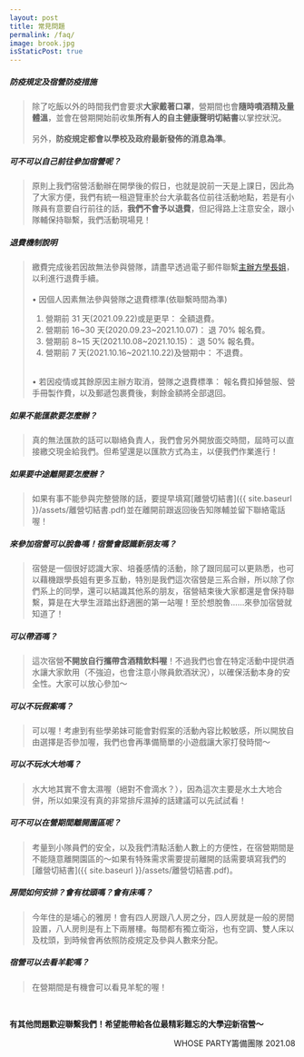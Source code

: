 ```yaml
---
layout: post
title: 常見問題
permalink: /faq/
image: brook.jpg
isStaticPost: true
---
```

##### 防疫規定及宿營防疫措施
>除了吃飯以外的時間我們會要求**大家戴著口罩**，營期間也會**隨時噴酒精及量體溫**，並會在營期開始前收集**所有人的自主健康聲明切結書**以掌控狀況。<br><br>
另外，**防疫規定都會以學校及政府最新發佈的消息為準**。

##### 可不可以自己前往參加宿營呢？
>原則上我們宿營活動辦在開學後的假日，也就是說前一天是上課日，因此為了大家方便，我們有統一租遊覽車於台大承載各位前往活動地點，若是有小隊員有意要自行前往的話，**我們不會予以退費**，但記得路上注意安全，跟小隊輔保持聯繫，我們活動現場見！

##### 退費機制說明
>繳費完成後若因故無法參與營隊，請盡早透過電子郵件聯繫[主辦方學長姐](mailto:ptimnur2021@gmail.com)，以利進行退費手續。<br><br>
>• 因個人因素無法參與營隊之退費標準(依聯繫時間為準)
>1. 營期前 31 天(2021.09.22)或是更早： 全額退費。
>2. 營期前 16~30 天(2020.09.23~2021.10.07)： 退 70% 報名費。
>3. 營期前 8~15 天(2021.10.08~2021.10.15)： 退 50% 報名費。
>4. 營期前 7 天(2021.10.16~2021.10.22)及營期中： 不退費。<br><br>
>
>• 若因疫情或其餘原因主辦方取消，營隊之退費標準： 報名費扣掉營服、營手冊製作費，以及郵遞包裹費後，剩餘金額將全部退回。

##### 如果不能匯款要怎麼辦？
>真的無法匯款的話可以聯絡負責人，我們會另外開放面交時間，屆時可以直接繳交現金給我們。但希望還是以匯款方式為主，以便我們作業進行！

##### 如果要中途離開要怎麼辦？
>如果有事不能參與完整營隊的話，要提早填寫[離營切結書]({{ site.baseurl }}/assets/離營切結書.pdf)並在離開前跟返回後告知隊輔並留下聯絡電話喔！

##### 來參加宿營可以脫魯嗎！宿營會認識新朋友嗎？
>宿營是一個很好認識大家、培養感情的活動，除了跟同屆可以更熟悉，也可以藉機跟學長姐有更多互動，特別是我們這次宿營是三系合辦，所以除了你們系上的同學，還可以結識其他系的朋友，宿營結束後大家都還是會保持聯繫，算是在大學生涯踏出舒適圈的第一站喔！至於想脫魯……來參加宿營就知道了！

##### 可以帶酒嗎？
>這次宿營**不開放自行攜帶含酒精飲料喔**！不過我們也會在特定活動中提供酒水讓大家飲用（不強迫，也會注意小隊員飲酒狀況），以確保活動本身的安全性。大家可以放心參加～

##### 可以不玩假案嗎？
>可以喔！考慮到有些學弟妹可能會對假案的活動內容比較敏感，所以開放自由選擇是否參加喔，我們也會再準備簡單的小遊戲讓大家打發時間～

##### 可以不玩水大地嗎？
>水大地其實不會太濕喔（絕對不會滴水？），因為這次主要是水土大地合併，所以如果沒有真的非常排斥濕掉的話建議可以先試試看！

##### 可不可以在營期間離開園區呢？
>考量到小隊員們的安全，以及我們清點活動人數上的方便性，在宿營期間是不能隨意離開園區的～如果有特殊需求需要提前離開的話需要填寫我們的[離營切結書]({{ site.baseurl }}/assets/離營切結書.pdf)。

##### 房間如何安排？會有枕頭嗎？會有床嗎？
>今年住的是埔心的雅房！會有四人房跟八人房之分，四人房就是一般的房間設置，八人房則是有上下兩層樓。每間都有獨立衛浴，也有空調、雙人床以及枕頭，到時候會再依照防疫規定及參與人數來分配。

##### 宿營可以去看羊駝嗎？
>在營期間是有機會可以看見羊駝的喔！

<br>

**有其他問題歡迎聯繫我們！希望能帶給各位最精彩難忘的大學迎新宿營～**

<p align="right">WHOSE PARTY籌備團隊 2021.08</p>
